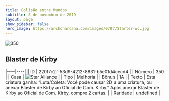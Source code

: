 ```yaml
---
title: Colisão entre Mundos
subtitle: 8 de novembro de 2019
layout: page
show_sidebar: false
hero_image: https://archonarcana.com/images/0/07/Starter-wc.jpg
---
```


![350](https://cdn.keyforgegame.com/media/card_front/pt/452_350_C2HJCMR7QQ26_pt.png)

## Blaster de Kirby

|----|----|
| ID | 220f7c2f-53d9-4212-8831-b5e01d4cecd4 |
| Número | 350 |
| Casa | ![Star Alliance](https://archonarcana.com/images/thumb/7/7d/Star_Alliance.png/22px-Star_Alliance.png "Aliança Estelar") |
| Tipo | Melhoria |
| Bônus | 1A |
| Texto | Esta criatura ganha: “Luta/Coleta: Você pode causar 2D a uma criatura, ou anexar Blaster de Kirby ao Oficial de Com. Kirby.”  Após anexar Blaster de Kirby ao Oficial de Com. Kirby, compre 2 cartas. |
| Raridade | undefined |
